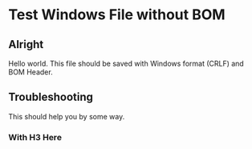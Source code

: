 # Test Windows File without BOM

## Alright

Hello world. This file should be saved with Windows format (CRLF) and BOM Header.

## Troubleshooting

This should help you by some way.

### With H3 Here